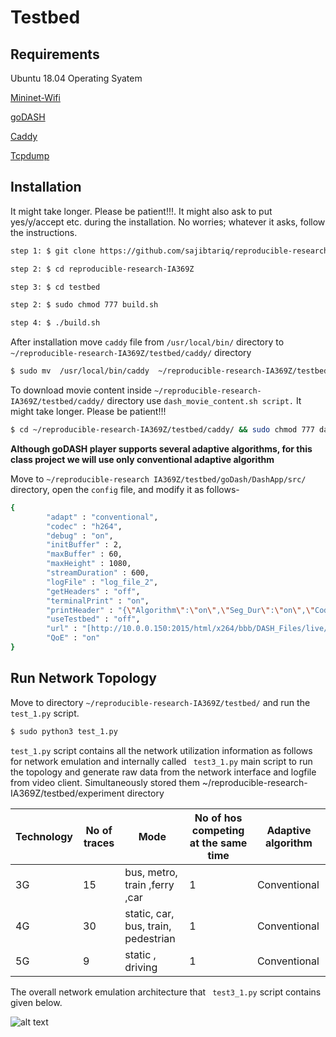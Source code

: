 # Testbed

## Requirements



Ubuntu 18.04 Operating Syatem

[Mininet-Wifi](https://github.com/intrig-unicamp/mininet-wifi)

[goDASH](https://github.com/uccmisl/goDASH)

[Caddy](https://caddyserver.com/)

[Tcpdump](https://www.tcpdump.org/)



## Installation
It might take longer. Please be patient!!!. It might also ask to put yes/y/accept etc. during the installation. No worries; whatever it asks, follow the instructions.  

```bash
step 1: $ git clone https://github.com/sajibtariq/reproducible-research-IA369Z.git

step 2: $ cd reproducible-research-IA369Z

step 3: $ cd testbed

step 2: $ sudo chmod 777 build.sh

step 4: $ ./build.sh
```
After installation move ```caddy``` file from  ```/usr/local/bin/``` directory to ```~/reproducible-research-IA369Z/testbed/caddy/```  directory

```bash
$ sudo mv  /usr/local/bin/caddy  ~/reproducible-research-IA369Z/testbed/caddy/
```
To download movie content inside ```~/reproducible-research-IA369Z/testbed/caddy/```  directory use ```dash_movie_content.sh script.``` It might take longer. Please be patient!!!

```bash
$ cd ~/reproducible-research-IA369Z/testbed/caddy/ && sudo chmod 777 dash_movie_content.sh && ./dash_movie_content.sh
```
**Although goDASH player supports several adaptive algorithms, for this class project we will use only conventional adaptive algorithm**

Move to ```~/reproducible-research IA369Z/testbed/goDash/DashApp/src/``` directory, open the ```config``` file, and modify it as follows-
```bash
{
        "adapt" : "conventional",
        "codec" : "h264",
        "debug" : "on",
        "initBuffer" : 2,
        "maxBuffer" : 60,
        "maxHeight" : 1080,
        "streamDuration" : 600,
        "logFile" : "log_file_2",
        "getHeaders" : "off",
        "terminalPrint" : "on",
        "printHeader" : "{\"Algorithm\":\"on\",\"Seg_Dur\":\"on\",\"Codec\":\"off\",\"Width\":\"on\",\"Height\":\"on\",\"FPS\":\"off\",\"Play_Pos\":\"on\",\"RTT\":\"on\",\"Seg_Repl\":\"off\",\"Protocol\":\"off\",\"P.1203\":\"on\",\"Clae\":\"off\",\"Duanmu\":\"off\",\"Yin\":\"off\",\"Yu\":\"off\"}",
        "useTestbed" : "off",
        "url" : "[http://10.0.0.150:2015/html/x264/bbb/DASH_Files/live/bbb_enc_x264_dash.mpd]",
        "QoE" : "on"
}
```
## Run Network Topology

Move to directory ```~/reproducible-research-IA369Z/testbed/``` and run the ```test_1.py``` script.

```bash
$ sudo python3 test_1.py
```
 ```test_1.py``` script contains all the network utilization information as follows for network emulation and internally called ``` test3_1.py``` main script to run the topology and generate raw data from the network interface and logfile from video client. Simultaneously stored them ~/reproducible-research-IA369Z/testbed/experiment directory

Technology    | No of traces | Mode                              | No of hos competing at the same time | Adaptive algorithm
------------- | ------------ | --------------------------------- | ---------------------------------- | ------------------
3G            | 15           |bus, metro, train ,ferry ,car      |    1                               | Conventional
4G            | 30           |static, car, bus, train, pedestrian|    1                               | Conventional
5G            | 9            |static , driving                   |    1                               | Conventional

The overall network emulation architecture that ``` test3_1.py``` script contains given below. 

![alt text](https://github.com/sajibtariq/reproducible-research-IA369Z/blob/master/figures/network%20scenario-Page-2.jpg?raw=true)


